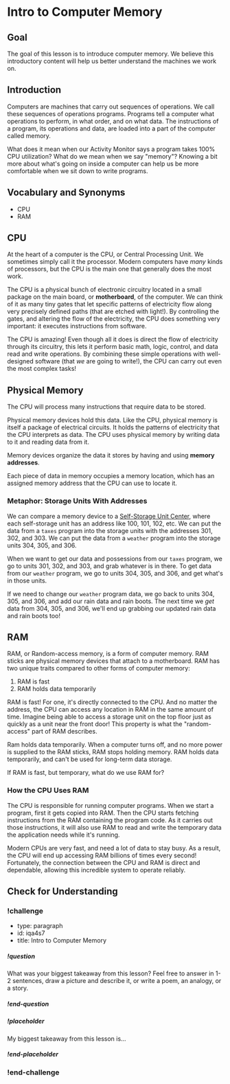 # Intro to Computer Memory

## Goal

The goal of this lesson is to introduce computer memory. We believe this introductory content will help us better understand the machines we work on.

## Introduction

Computers are machines that carry out sequences of operations. We call these sequences of operations programs. Programs tell a computer what operations to perform, in what order, and on what data. The instructions of a program, its operations and data, are loaded into a part of the computer called memory.

What does it mean when our Activity Monitor says a program takes 100% CPU utilization? What do we mean when we say "memory"? Knowing a bit more about what's going on inside a computer can help us be more comfortable when we sit down to write programs.

## Vocabulary and Synonyms

- CPU
- RAM

## CPU

At the heart of a computer is the CPU, or Central Processing Unit. We sometimes simply call it the processor. Modern computers have _many_ kinds of processors, but the CPU is the main one that generally does the most work.

The CPU is a physical bunch of electronic circuitry located in a small package on the main board, or **motherboard**, of the computer. We can think of it as many tiny gates that let specific patterns of electricity flow along very precisely defined paths (that are etched with light!). By controlling the gates, and altering the flow of the electricity, the CPU does something very important: it executes instructions from software.

The CPU is amazing! Even though all it does is direct the flow of electricity through its circuitry, this lets it perform basic math, logic, control, and data read and write operations. By combining these simple operations with well-designed software (that _we_ are going to write!), the CPU can carry out even the most complex tasks!

## Physical Memory

The CPU will process many instructions that require data to be stored.

Physical memory devices hold this data. Like the CPU, physical memory is itself a package of electrical circuits. It holds the patterns of electricity that the CPU interprets as data. The CPU uses physical memory by writing data to it and reading data from it.

Memory devices organize the data it stores by having and using **memory addresses**.

Each piece of data in memory occupies a memory location, which has an assigned memory address that the CPU can use to locate it.

### Metaphor: Storage Units With Addresses

We can compare a memory device to a [Self-Storage Unit Center](https://en.wikipedia.org/wiki/Self_storage), where each self-storage unit has an address like 100, 101, 102, etc. We can put the data from a `taxes` program into the storage units with the addresses 301, 302, and 303. We can put the data from a `weather` program into the storage units 304, 305, and 306.

When we want to get our data and possessions from our `taxes` program, we go to units 301, 302, and 303, and grab whatever is in there. To get data from our `weather` program, we go to units 304, 305, and 306, and get what's in those units.

If we need to change our `weather` program data, we go back to units 304, 305, and 306, and add our rain data and rain boots. The next time we _get_ data from 304, 305, and 306, we'll end up grabbing our updated rain data and rain boots too!

## RAM

RAM, or Random-access memory, is a form of computer memory. RAM sticks are physical memory devices that attach to a motherboard. RAM has two unique traits compared to other forms of computer memory:

1. RAM is fast
1. RAM holds data temporarily

RAM is fast! For one, it's directly connected to the CPU. And no matter the address, the CPU can access any location in RAM in the same amount of time. Imagine being able to access a storage unit on the top floor just as quickly as a unit near the front door! This property is what the "random-access" part of RAM describes.

Ram holds data temporarily. When a computer turns off, and no more power is supplied to the RAM sticks, RAM stops holding memory. RAM holds data temporarily, and can't be used for long-term data storage.

If RAM is fast, but temporary, what do we use RAM for?

### How the CPU Uses RAM

The CPU is responsible for running computer programs. When we start a program, first it gets copied into RAM. Then the CPU starts fetching instructions from the RAM containing the program code. As it carries out those instructions, it will also use RAM to read and write the temporary data the application needs while it's running.

Modern CPUs are very fast, and need a lot of data to stay busy. As a result, the CPU will end up accessing RAM billions of times every second! Fortunately, the connection between the CPU and RAM is direct and dependable, allowing this incredible system to operate reliably.

## Check for Understanding

<!-- Question Takeaway -->
<!-- prettier-ignore-start -->
### !challenge
* type: paragraph
* id: iqa4s7
* title: Intro to Computer Memory
##### !question

What was your biggest takeaway from this lesson? Feel free to answer in 1-2 sentences, draw a picture and describe it, or write a poem, an analogy, or a story.

##### !end-question
##### !placeholder

My biggest takeaway from this lesson is...

##### !end-placeholder
### !end-challenge
<!-- prettier-ignore-end -->

